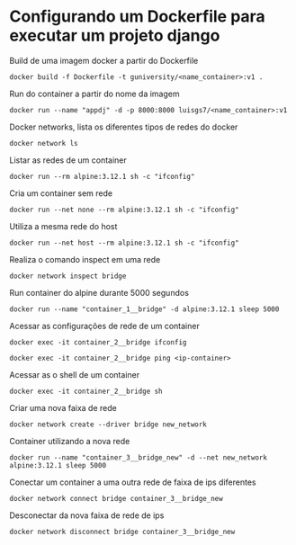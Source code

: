 # Configurando um Dockerfile para executar um projeto django

Build de uma imagem docker a partir do Dockerfile
```
docker build -f Dockerfile -t guniversity/<name_container>:v1 .
```

Run do container a partir do nome da imagem
```
docker run --name "appdj" -d -p 8000:8000 luisgs7/<name_container>:v1
```

Docker networks, lista os diferentes tipos de redes do docker
```
docker network ls
```

Listar as redes de um container
```
docker run --rm alpine:3.12.1 sh -c "ifconfig"
```

Cria um container sem rede
```
docker run --net none --rm alpine:3.12.1 sh -c "ifconfig"
```

Utiliza a mesma rede do host
```
docker run --net host --rm alpine:3.12.1 sh -c "ifconfig"
```

Realiza o comando inspect em uma rede
```
docker network inspect bridge
```

Run container do alpine durante 5000 segundos 
```
docker run --name "container_1__bridge" -d alpine:3.12.1 sleep 5000
```

Acessar as configurações de rede de um container
```
docker exec -it container_2__bridge ifconfig
```

```
docker exec -it container_2__bridge ping <ip-container>
```

Acessar as o shell de um container
```
docker exec -it container_2__bridge sh
```

Criar uma nova faixa de rede
```
docker network create --driver bridge new_network
```

Container utilizando a nova rede
```
docker run --name "container_3__bridge_new" -d --net new_network alpine:3.12.1 sleep 5000
```

Conectar um container a uma outra rede de faixa de ips diferentes
```
docker network connect bridge container_3__bridge_new
```

Desconectar da nova faixa de rede de ips
```
docker network disconnect bridge container_3__bridge_new
```